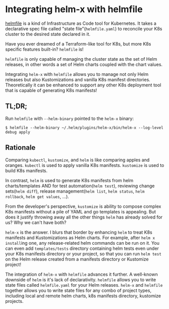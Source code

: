 # Integrating helm-x with helmfile

[helmfile](https://github.com/roboll/helmfile) is a kind of Infrastructure as Code tool for Kubernetes. It takes a declarative spec file called "state file"(`helmfile.yaml`) to reconcile your K8s cluster to the desired state declared in it.

Have you ever dreamed of a Terraform-like tool for K8s, but more K8s specific features built-in? `helmfile` is!

`helmfile` is only capable of managing the cluster state as the set of Helm releases, in other words a set of Helm charts coupled with the chart values.

Integrating `helm-x` with `helmfile` allows you to manage not only Helm releases but also Kustomizations and vanilla K8s manifest directories. Theoretically it can be enhanced to support any other K8s deployment tool that is capable of generating K8s manifests!

## TL;DR;

Run `helmfile` with `--helm-binary` pointed to the `helm-x` binary:

```
$ helmfile --helm-binary ~/.helm/plugins/helm-x/bin/helm-x --log-level debug apply
```

## Rationale

Comparing `kubectl`, `kustomize`, and `helm` is like comparing apples and oranges. `kubectl` is used to apply vanilla K8s manifests. `kustomize` is used to build K8s manifests.

In contrast, `helm` is used to generate K8s manifests from helm charts/templates AND for test automation(`helm test`), reviewing change sets(`helm diff`), release management(`helm list`, `helm status`, `helm rollback`, `helm get values`, ...).

From the developer's perspective, `kustomize` is ability to compose complex K8s manifests without a pile of YAML and go templates is appealing. But does it justify throwing away all the other things `helm` has already solved for us? Why we can't have both?

`helm-x` is the answer. I blurs that border by enhancing `helm` to treat K8s manifests and Kustomizations as Helm charts. For example, after `helm x install`ing one, any release-related helm commands can be run on it. You can even add `templates/tests` directory containing helm tests even under your K8s manifests directory or your project, so that you can run `helm test` on the Helm release created from a manifests directory or Kustomize project!

The integration of `helm-x` with `helmfile` advances it further. A well-known downside of `helm` is it's lack of declarativity. `helmfile` allows you to write state files called `helmfile.yaml` for your Helm releases. `helm-x` and `helmfile` together allows you to write state files for any combo of project types, including local and remote helm charts, k8s manifests directory, kustomize projects.

